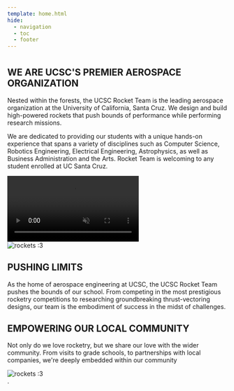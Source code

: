 ```yaml
---
template: home.html
hide:
  - navigation
  - toc
  - footer
---
```


# 

<div class="responsive-container">
<div class="responsive-text">
<h2>WE ARE UCSC'S PREMIER AEROSPACE ORGANIZATION</h2>

<p>
Nested within the forests, the UCSC Rocket Team is the leading aerospace
organization at the University of California, Santa Cruz. We design and build
high-powered rockets that push bounds of performance while performing research
missions.

We are dedicated to providing our students with a unique hands-on experience
that spans a variety of disciplines such as Computer Science, Robotics
Engineering, Electrical Engineering, Astrophysics, as well as Business
Administration and the Arts. Rocket Team is welcoming to any student enrolled at
UC Santa Cruz.

</p></div>

<div class="responsive-image">
  <video autoplay muted playsinline loop>
    <source src="assets/far-launch.mp4" type="video/mp4">
    Your browser does not support the video tag.
  </video>
</div>

<div class="responsive-container">
    <div class="responsive-image">
 <img src="assets/sts120-launch.png" alt="rockets :3"></div>
<div class="responsive-text">
<h2>PUSHING LIMITS</h2>
<p>
As the home of aerospace engineering at UCSC, the UCSC Rocket Team pushes the
bounds of our school. From competing in the most prestigious rocketry
competitions to researching groundbreaking thrust-vectoring designs, our team is
the embodiment of success in the midst of challenges.
</p></div>
</div>

<div class="responsive-container">
<div class="responsive-text">
<h2>EMPOWERING OUR LOCAL COMMUNITY</h2>

<p>
Not only do we love rocketry, but we share our love with the wider community.
From visits to grade schools, to partnerships with local companies, we're deeply
embedded within our community
</p></div>
<div class="responsive-image">
    <div class="responsive-image">
 <img src="assets/sts120-launch.png" alt="rockets :3"></div>
</div>.
